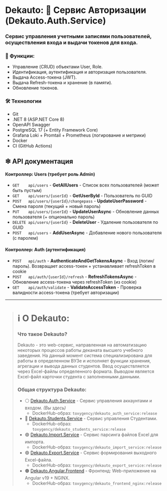 # Dekauto: 🔵 Сервис Авторизации (Dekauto.Auth.Service)
### Сервис управления учетными записями пользователей, осуществления входа и выдачи токенов для входа.

### 🔸 Функции:
- Управление (CRUD) объектами User, Role.
- Идентификация, аутентификация и авторизация пользователя.
- Выдача Access-токена (JWT).
- Выдача Refresh-токена и хранение (в памяти).
- Обновление токенов.

### 🛠 Технологии
- Git
- .NET 8 (ASP.NET Core 8)
- OpenAPI Swagger
- PostgreSQL 17 (+ Entity Framework Core)
- Grafana Loki + Promtail + Prometheus (логирование и метрики)
- Docker
- CI (GitHub Actions)

## ❇ API документация
#### Контроллер: Users (требует роль Admin)
- `GET    api/users`                  - **GetAllUsers**       - Список всех пользователей (может быть пустым)
- `GET    api/users/{userId}`         - **GetUserById**       - Пользователь по GUID
- `POST   api/users/{userId}/changepass` - **UpdateUserPassword** - Смена пароля (текущий + новый пароль)
- `PUT    api/users/{userId}`         - **UpdateUserAsync**    - Обновление данных пользователя (+ опционально пароль)
- `DELETE api/users/{userId}`         - **DeleteUser**        - Удаление пользователя по GUID
- `POST   api/users`                  - **AddUserAsync**      - Добавление нового пользователя (с паролем)

#### Контроллер: Auth (аутентификация)
- `POST   api/auth`                   - **AuthenticateAndGetTokensAsync** - Вход (логин/пароль). Возвращает access-токен + устанавливает refreshToken в cookie
- `POST   api/auth/{userId}/refresh`  - **RefreshTokensAsync** - Обновление access-токена через refreshToken (из cookie)
- `GET    api/auth/validate`          - **ValidateAccessToken** - Проверка валидности access-токена (требует авторизации)


---
># ℹ О Dekauto:
>### Что такое Dekauto?
>Dekauto - это web-сервис, направленная на автоматизацию некоторых процессов работы деканата высшего учебного заведения. На данный момент система специализирована для работы в определенном ВУЗе и исполняет функции хранения, агрегации и вывода данных студентов. Ввод осуществляется через Excel-файлы определенного формата. Выводом является Excel-файл карточки студента с заполненными данными. 
>
>### Общая структура Dekauto:
>* ⚪ [Dekauto.Auth.Service](https://github.com/TOXYGENCY/Dekauto.Auth.Service) - Сервис управления аккаунтами и входом. _(Вы здесь)_
>    * DockerHub-образ: `toxygency/dekauto_auth_service:release`
>* 🔵 [Dekauto.Students.Service](https://github.com/TOXYGENCY/Dekauto.Students.Service) - Сервис управления Студентами.
>    * DockerHub-образ: `toxygency/dekauto_students_service:release`
>* 🟣 [Dekauto.Import.Service](https://github.com/TOXYGENCY/Dekauto.Import.Service) - Сервис парсинга файлов Excel для импорта.
>    * DockerHub-образ: `toxygency/dekauto_import_service:release`
>* 🟢 [Dekauto.Export.Service](https://github.com/TOXYGENCY/Dekauto.Export.Service) - Сервис формирования выходного Excel-файла.
>    * DockerHub-образ: `toxygency/dekauto_export_service:release`
>* 🟠 [Dekauto.Angular.Frontend](https://github.com/TOXYGENCY/Dekauto.Angular.Frontend) - Фронтенд: Web-приложение на Angular v19 + NGINX.
>    * DockerHub-образ: `toxygency/dekauto_frontend_nginx:release`
